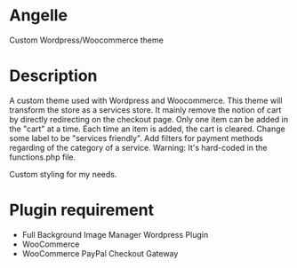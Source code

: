 # Angelle
Custom Wordpress/Woocommerce theme

# Description
A custom theme used with Wordpress and Woocommerce.
This theme will transform the store as a services store.
It mainly remove the notion of cart by directly redirecting
on the checkout page.
Only one item can be added in the "cart" at a time. Each time
an item is added, the cart is cleared.
Change some label to be "services friendly".
Add filters for payment methods regarding of the category of
a service. Warning: It's hard-coded in the functions.php file.

Custom styling for my needs.

# Plugin requirement
 - Full Background Image Manager Wordpress Plugin
 - WooCommerce
 - WooCommerce PayPal Checkout Gateway
